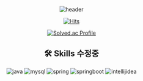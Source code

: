 <div align=center>
  
![header](https://capsule-render.vercel.app/api?type=waving&height=200&color=gradient&text=BAEK%20HYO%20SEOK%20👋&textBg=false&fontSize=60&fontAlignY=35&animation=twinkling&desc=Backend%20Developer)
  
[![Hits](https://hits.seeyoufarm.com/api/count/incr/badge.svg?url=https%3A%2F%2Fgithub.com%2Falexization&count_bg=%238B4F0D&title_bg=%23555555&icon=smugmug.svg&icon_color=%23E7E7E7&title=Hi%2C+there%21&edge_flat=false)](https://hits.seeyoufarm.com)  

[![Solved.ac Profile](http://mazassumnida.wtf/api/v2/generate_badge?boj=alexization)](https://solved.ac/alexization/)  

## 🛠️ Skills  수정중
![java](https://img.shields.io/badge/Java-ED8B00?style=for-the-badge&logo=openjdk&logoColor=white)
![mysql](https://img.shields.io/badge/mysql-4479A1.svg?&style=for-the-badge&logo=mysql&logoColor=white)
![spring](https://img.shields.io/badge/Spring-6DB33F?style=for-the-badge&logo=spring&logoColor=white)
![springboot](https://img.shields.io/badge/spring%20boot-6DB33F.svg?&style=for-the-badge&logo=springboot&logoColor=white)
![intellijidea](https://img.shields.io/badge/intellij%20idea-000000.svg?&style=for-the-badge&logo=intellijidea&logoColor=white)
</div>
